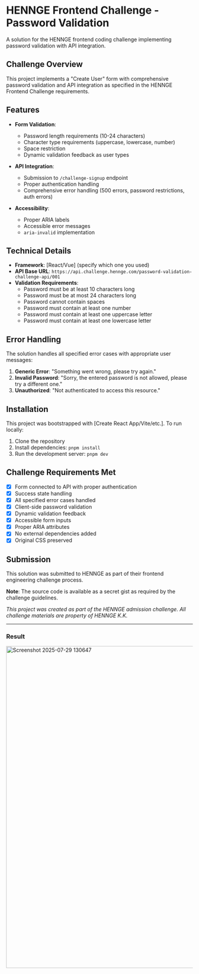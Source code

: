  # HENNGE Frontend Challenge - Password Validation

A solution for the HENNGE frontend coding challenge implementing password validation with API integration.

## Challenge Overview

This project implements a "Create User" form with comprehensive password validation and API integration as specified in the HENNGE Frontend Challenge requirements.

## Features

- **Form Validation**:
  - Password length requirements (10-24 characters)
  - Character type requirements (uppercase, lowercase, number)
  - Space restriction
  - Dynamic validation feedback as user types

- **API Integration**:
  - Submission to `/challenge-signup` endpoint
  - Proper authentication handling
  - Comprehensive error handling (500 errors, password restrictions, auth errors)

- **Accessibility**:
  - Proper ARIA labels
  - Accessible error messages
  - `aria-invalid` implementation

## Technical Details

- **Framework**: [React/Vue] (specify which one you used)
- **API Base URL**: `https://api.challenge.hennge.com/password-validation-challenge-api/001`
- **Validation Requirements**:
  - Password must be at least 10 characters long
  - Password must be at most 24 characters long
  - Password cannot contain spaces
  - Password must contain at least one number
  - Password must contain at least one uppercase letter
  - Password must contain at least one lowercase letter

## Error Handling

The solution handles all specified error cases with appropriate user messages:

1. **Generic Error**: "Something went wrong, please try again."
2. **Invalid Password**: "Sorry, the entered password is not allowed, please try a different one."
3. **Unauthorized**: "Not authenticated to access this resource."

## Installation

This project was bootstrapped with [Create React App/Vite/etc.]. To run locally:

1. Clone the repository
2. Install dependencies: `pnpm install`
3. Run the development server: `pnpm dev`

## Challenge Requirements Met

- [x] Form connected to API with proper authentication
- [x] Success state handling
- [x] All specified error cases handled
- [x] Client-side password validation
- [x] Dynamic validation feedback
- [x] Accessible form inputs
- [x] Proper ARIA attributes
- [x] No external dependencies added
- [x] Original CSS preserved

## Submission

This solution was submitted to HENNGE as part of their frontend engineering challenge process.

**Note**: The source code is available as a secret gist as required by the challenge guidelines.

*This project was created as part of the HENNGE admission challenge. All challenge materials are property of HENNGE K.K.*

---
### Result

<img width="1919" height="868" alt="Screenshot 2025-07-29 130647" src="https://github.com/user-attachments/assets/09d95681-3457-40cb-a3e0-5d5c54d3eb58" />



